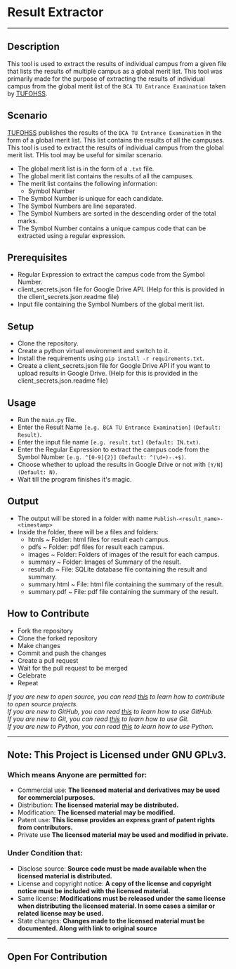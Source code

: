 # Result Extractor

---
## Description
This tool is used to extract the results of individual campus from a given file that lists the results of multiple campus as a global merit list. This tool was primarily made for the purpose of extracting the results of individual campus from the global merit list of the `BCA TU Entrance Examination` taken by [TUFOHSS](https://www.tufohss.edu.np).

## Scenario

[TUFOHSS](https://www.tufohss.edu.np) publishes the results of the `BCA TU Entrance Examination` in the form of a global merit list. This list contains the results of all the campuses. This tool is used to extract the results of individual campus from the global merit list. THis tool may be useful for similar scenario.
* The global merit list is in the form of a `.txt` file.
* The global merit list contains the results of all the campuses.
* The merit list contains the following information:
    * Symbol Number
* The Symbol Number is unique for each candidate.
* The Symbol Numbers are line separated.
* The Symbol Numbers are sorted in the descending order of the total marks.
* The Symbol Number contains a unique campus code that can be extracted using a regular expression.

## Prerequisites
* Regular Expression to extract the campus code from the Symbol Number.
* client_secrets.json file for Google Drive API. (Help for this is provided in the client_secrets.json.readme file)
* Input file containing the Symbol Numbers of the global merit list.

## Setup
* Clone the repository.
* Create a python virtual environment and switch to it.
* Install the requirements using `pip install -r requirements.txt`.
* Create a client_secrets.json file for Google Drive API if you want to upload results in Google Drive. (Help for this is provided in the client_secrets.json.readme file)

## Usage
* Run the `main.py` file.
* Enter the Result Name `[e.g. BCA TU Entrance Examination]` `(Default: Result)`.
* Enter the input file name `[e.g. result.txt]` `(Default: IN.txt)`.
* Enter the Regular Expression to extract the campus code from the Symbol Number `[e.g. ^[0-9]{2}]` `(Default: ^(\d+)-.+$)`.
* Choose whether to upload the results in Google Drive or not with `[Y/N]` `(Default: N)`.
* Wait till the program finishes it's magic.

## Output
* The output will be stored in a folder with name `Publish-<result_name>-<timestamp>`
* Inside the folder, there will be a files and folders:
  * htmls ~ Folder: html files for result each campus.
  * pdfs ~ Folder: pdf files for result each campus.
  * images ~ Folder: Folders of images of the result for each campus.
  * summary ~ Folder: Images of Summary of the result.
  * result.db ~ File: SQLite database file containing the result and summary.
  * summary.html ~ File: html file containing the summary of the result.
  * summary.pdf ~ File: pdf file containing the summary of the result.

## How to Contribute
* Fork the repository
* Clone the forked repository
* Make changes
* Commit and push the changes
* Create a pull request
* Wait for the pull request to be merged
* Celebrate
* Repeat

*If you are new to open source, you can read [this](https://opensource.guide/how-to-contribute/) to learn how to contribute to open source projects.*<br>
*If you are new to GitHub, you can read [this](https://guides.github.com/activities/hello-world/) to learn how to use GitHub.*<br>
*If you are new to Git, you can read [this](https://www.atlassian.com/git/tutorials/learn-git-with-bitbucket-cloud) to learn how to use Git.*<br>
*If you are new to Python, you can read [this](https://www.python.org/about/gettingstarted/) to learn how to use Python.*<br>

---
## Note: This Project is Licensed under GNU GPLv3.

### Which means Anyone are permitted for:
- Commercial use: **The licensed material and derivatives may be used for commercial purposes.**
- Distribution: **The licensed material may be distributed.**
- Modification: **The licensed material may be modified.**
- Patent use: **This license provides an express grant of patent rights from contributors.**
- Private use **The licensed material may be used and modified in private.**

### Under Condition that:
- Disclose source: **Source code must be made available when the licensed material is distributed.**
- License and copyright notice: **A copy of the license and copyright notice must be included with the licensed material.**
- Same license: **Modifications must be released under the same license when distributing the licensed material. In some cases a similar or related license may be used.**
- State changes: **Changes made to the licensed material must be documented. Along with link to original source**

---
Open For Contribution
---
